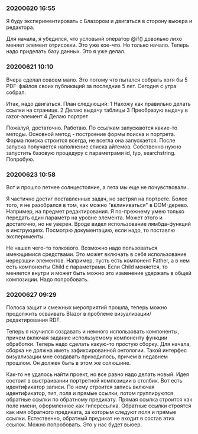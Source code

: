 ### 20200620 16:55

Я буду экспериментировать с Блазором и двигаться в сторону вьюера и редактора. 

Для начала, я убедился, что условынй оператор @if() довольно лихо меняет элемент отрисовки. Это уже кое-что. Но только начало. Теперь надо приделать базу данных. Это я уже делал. 

### 20200621 10:10
Вчера сделал совсем мало. Это потому что пытался собрать хотя бы 5 PDF-файлов своих публикаций за последние 5 лет. Сегодня с утра собрал.

Итак, надо двигаться. План следующий:
1 Нахожу как правильно делать ссылки на странице.
2 Делаю выдачу таблицы
3 Преобразую выдачу в razor-элемент
4 Делаю портрет

Пожалуй, достаточно. Работаю. По ссылкам запускаются какие-то методы. Основной метод - построение формы поиска и портрета. Форма поиска строится всегда, не всегла она запускается. После запуска получается наполнение списка айтемов. Собственно нужно запустить базовую процедуру с параметрами id, typ, searchstring. Попробую. 

### 20200623 10:58
Вот и прошло летнее солнцестояние, а лета мы еще не почувствовали...

Я частично достиг поставленных задач, но застрял на портрете. Более того, я не разобрался в том, как можно "вклиниваться" в DOM-дерево. Например, на предмет редактирования. Я по-прежнему умею только передать один параметр на уровне элемента. Может этого и достаточно, но не уверен. Вроде видел использование лямбда-функций в инструкциях. Посмотрю документацию, если надо, то поставлю эксперименты. 

Не нашел чего-то толкового. Возможно надо пользоваться имеющимися средствами. Это может включать в себя использование иерерзщии элементов. Например, пусть есть компонент Father, а в нем есть компоненты Child с параметрами. Если Child меняется, то меняется внутри и может быть можно это изменение удержать в общей композиции. Надо попробовать. 

### 20200627 09:29
Полоса защит и смежных мероприятий прошла, теперь можно продолжить осваивать Blazor в проблеме визуализации/редактирования RDF.

Теперь я научился создавать и немного использовать компоненты, причем включая задание используемому компоненту функции обработки. 
Теперь надо сделать какую-то простую сборку. Для начала, сборка не должна иметь зафиксированной онтологии. Такой интерфес визуализации мне 
создавать приходилось, причем в недавнем прошлом. Он должен быть в этом же солюшине. 

Как-то не удалось найти проект, но все равно надо делать новый. Идея состоит в выстраивании портретной композиции в столбик. Вот есть 
идентификатор записи. По нему строится запись включая идентификатор, тип, поля и прямые ссылки, потом группируются обратные ссылки по обратному
предикату. Прямая ссылка строится как поле имени, оформленное как гиперссылка. Обратные ссылки строятся как имя обратного предиката, за которым 
следуют поля и прямые ссылки. Естественно, обратный предикат не входит в состав этих ссылок. Можно попробовать. Это у нас будет вьюер. 


